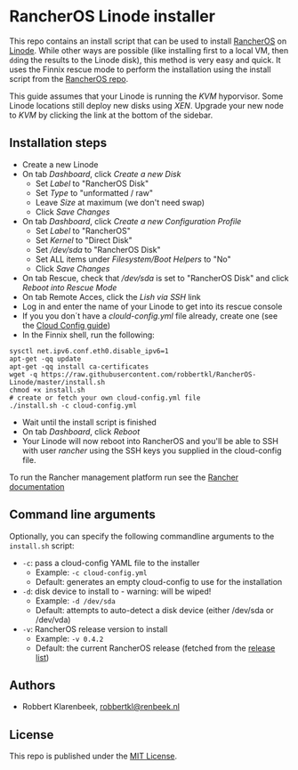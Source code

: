 # RancherOS Linode installer

This repo contains an install script that can be used to install [RancherOS](http://rancher.com/rancher-os/) on [Linode](https://www.linode.com). While other ways are possible (like installing first to a local VM, then `dd`ing the results to the Linode disk), this method is very easy and quick. It uses the Finnix rescue mode to perform the installation using the install script from the [RancherOS repo](https://github.com/rancher/os). 

This guide assumes that your Linode is running the *KVM* hyporvisor. Some Linode locations still deploy new disks using *XEN*. Upgrade your new node to *KVM* by clicking the link at the bottom of the sidebar. 

## Installation steps

* Create a new Linode
* On tab *Dashboard*, click *Create a new Disk*
  * Set *Label* to "RancherOS Disk"
  * Set *Type* to "unformatted / raw"
  * Leave *Size* at maximum (we don't need swap)
  * Click *Save Changes*
* On tab *Dashboard*, click *Create a new Configuration Profile*
  * Set *Label* to "RancherOS"
  * Set *Kernel* to "Direct Disk"
  * Set */dev/sda* to "RancherOS Disk"
  * Set ALL items under *Filesystem/Boot Helpers* to "No"
  * Click *Save Changes*
* On tab Rescue, check that */dev/sda* is set to "RancherOS Disk" and click *Reboot into Rescue Mode*
* On tab Remote Acces, click the *Lish via SSH* link
* Log in and enter the name of your Linode to get into its rescue console
* If you you don´t have a *clould-config.yml* file already, create one (see the <a href="http://docs.rancher.com/os/cloud-config/">Cloud Config guide</a>)
* In the Finnix shell, run the following:

```
sysctl net.ipv6.conf.eth0.disable_ipv6=1
apt-get -qq update
apt-get -qq install ca-certificates
wget -q https://raw.githubusercontent.com/robbertkl/RancherOS-Linode/master/install.sh
chmod +x install.sh
# create or fetch your own cloud-config.yml file
./install.sh -c cloud-config.yml
```

* Wait until the install script is finished
* On tab *Dashboard*, click *Reboot*
* Your Linode will now reboot into RancherOS and you'll be able to SSH with user *rancher* using the SSH keys you supplied in the cloud-config file.

To run the Rancher management platform run see the <a href="http://docs.rancher.com/os/quick-start-guide/#using-rancher-management-platform-with-rancheros">Rancher documentation</a>

## Command line arguments

Optionally, you can specify the following commandline arguments to the `install.sh` script:

* `-c`: pass a cloud-config YAML file to the installer
  * Example: `-c cloud-config.yml`
  * Default: generates an empty cloud-config to use for the installation
* `-d`: disk device to install to - warning: will be wiped!
  * Example: `-d /dev/sda`
  * Default: attempts to auto-detect a disk device (either /dev/sda or /dev/vda)
* `-v`: RancherOS release version to install
  * Example: `-v 0.4.2`
  * Default: the current RancherOS release (fetched from the [release list](https://releases.rancher.com/os/releases.yml))

## Authors

* Robbert Klarenbeek, <robbertkl@renbeek.nl>

## License

This repo is published under the [MIT License](http://www.opensource.org/licenses/mit-license.php).
